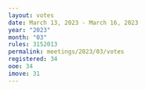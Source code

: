 ```yaml
---
layout: votes
date: March 13, 2023 - March 16, 2023
year: "2023"
month: "03"
rules: 3152013
permalink: meetings/2023/03/votes
registered: 34
ooe: 34
imove: 31
---
```

